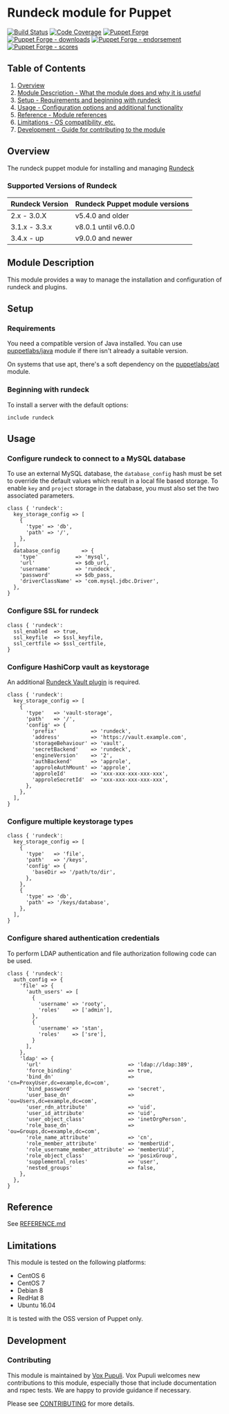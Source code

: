 # Rundeck module for Puppet

[![Build Status](https://github.com/voxpupuli/puppet-rundeck/workflows/CI/badge.svg)](https://github.com/voxpupuli/puppet-rundeck/actions?query=workflow%3ACI)
[![Code Coverage](https://coveralls.io/repos/github/voxpupuli/puppet-rundeck/badge.svg?branch=master)](https://coveralls.io/github/voxpupuli/puppet-rundeck)
[![Puppet Forge](https://img.shields.io/puppetforge/v/puppet/rundeck.svg)](https://forge.puppetlabs.com/puppet/rundeck)
[![Puppet Forge - downloads](https://img.shields.io/puppetforge/dt/puppet/rundeck.svg)](https://forge.puppetlabs.com/puppet/rundeck)
[![Puppet Forge - endorsement](https://img.shields.io/puppetforge/e/puppet/rundeck.svg)](https://forge.puppetlabs.com/puppet/rundeck)
[![Puppet Forge - scores](https://img.shields.io/puppetforge/f/puppet/rundeck.svg)](https://forge.puppetlabs.com/puppet/rundeck)

## Table of Contents

1. [Overview](#overview)
2. [Module Description - What the module does and why it is useful](#module-description)
3. [Setup - Requirements and beginning with rundeck](#setup)
4. [Usage - Configuration options and additional functionality](#usage)
5. [Reference - Module references](#reference)
6. [Limitations - OS compatibility, etc.](#limitations)
7. [Development - Guide for contributing to the module](#development)

## Overview

The rundeck puppet module for installing and managing [Rundeck](http://rundeck.org/)

### Supported Versions of Rundeck

| Rundeck Version  | Rundeck Puppet module versions |
| ---------------- | -------------------------------|
| 2.x   - 3.0.X    | v5.4.0 and older               |
| 3.1.x - 3.3.x    | v8.0.1 until v6.0.0            |
| 3.4.x - up       | v9.0.0 and newer               |

## Module Description

This module provides a way to manage the installation and configuration of rundeck and plugins.

## Setup

### Requirements

You need a compatible version of Java installed.
You can use [puppetlabs/java](https://github.com/puppetlabs/puppetlabs-java) module if there isn't already a suitable version.

On systems that use apt, there's a soft dependency on the [puppetlabs/apt](https://github.com/puppetlabs/puppetlabs-apt) module.

### Beginning with rundeck

To install a server with the default options:

```puppet
include rundeck
```

## Usage

### Configure rundeck to connect to a MySQL database

To use an external MySQL database, the `database_config` hash must be set to
override the default values which result in a local file based storage.  To
enable `key` and `project` storage in the database, you must also set the two
associated parameters.

```puppet
class { 'rundeck':
  key_storage_config => [
    {
      'type' => 'db',
      'path' => '/',
    },
  ],
  database_config       => {
    'type'            => 'mysql',
    'url'             => $db_url,
    'username'        => 'rundeck',
    'password'        => $db_pass,
    'driverClassName' => 'com.mysql.jdbc.Driver',
  },
}
```

### Configure SSL for rundeck

```Puppet
class { 'rundeck':
  ssl_enabled  => true,
  ssl_keyfile  => $ssl_keyfile,
  ssl_certfile => $ssl_certfile,
}
```

### Configure HashiCorp vault as keystorage

An additional [Rundeck Vault plugin](https://github.com/rundeck-plugins/vault-storage/) is required.

```Puppet
class { 'rundeck':
  key_storage_config => [
    {
      'type'   => 'vault-storage',
      'path'   => '/',
      'config' => {
        'prefix'           => 'rundeck',
        'address'          => 'https://vault.example.com',
        'storageBehaviour' => 'vault',
        'secretBackend'    => 'rundeck',
        'engineVersion'    => '2',
        'authBackend'      => 'approle',
        'approleAuthMount' => 'approle',
        'approleId'        => 'xxx-xxx-xxx-xxx-xxx',
        'approleSecretId'  => 'xxx-xxx-xxx-xxx-xxx',
      },
    },
  ],
}
```

### Configure multiple keystorage types

```Puppet
class { 'rundeck':
  key_storage_config => [
    {
      'type'   => 'file',
      'path'   => '/keys',
      'config' => {
        'baseDir => '/path/to/dir',
      },
    },
    {
      'type' => 'db',
      'path' => '/keys/database',
    },
  ],
}
```

### Configure shared authentication credentials

To perform LDAP authentication and file authorization following code can be used.

```puppet
class { 'rundeck':
  auth_config => {
    'file' => {
      'auth_users' => [
        {
          'username' => 'rooty',
          'roles'    => ['admin'],
        },
        {
          'username' => 'stan',
          'roles'    => ['sre'],
        }
      ],
    },
    'ldap' => {
      'url'                            => 'ldap://ldap:389',
      'force_binding'                  => true,
      'bind_dn'                        => 'cn=ProxyUser,dc=example,dc=com',
      'bind_password'                  => 'secret',
      'user_base_dn'                   => 'ou=Users,dc=example,dc=com',
      'user_rdn_attribute'             => 'uid',
      'user_id_attribute'              => 'uid',
      'user_object_class'              => 'inetOrgPerson',
      'role_base_dn'                   => 'ou=Groups,dc=example,dc=com',
      'role_name_attribute'            => 'cn',
      'role_member_attribute'          => 'memberUid',
      'role_username_member_attribute' => 'memberUid',
      'role_object_class'              => 'posixGroup',
      'supplemental_roles'             => 'user',
      'nested_groups'                  => false,
    },
  },
}
```

## Reference

See [REFERENCE.md](https://github.com/voxpupuli/puppet-rundeck/blob/master/REFERENCE.md)

## Limitations

This module is tested on the following platforms:

- CentOS 6
- CentOS 7
- Debian 8
- RedHat 8
- Ubuntu 16.04

It is tested with the OSS version of Puppet only.

## Development

### Contributing

This module is maintained by [Vox Pupuli](https://voxpupuli.org/). Vox Pupuli
welcomes new contributions to this module, especially those that include
documentation and rspec tests. We are happy to provide guidance if necessary.

Please see [CONTRIBUTING](.github/CONTRIBUTING.md) for more details.
